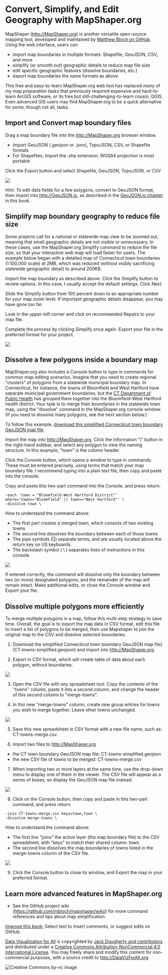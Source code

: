 # Convert, Simplify, and Edit Geography with MapShaper.org

MapShaper (http://MapShaper.org) is another versatile open-source mapping tool, developed and maintained by [Matthew Bloch on GitHub](https://github.com/mbloch/mapshaper). Using the web interface, users can:
- import map boundaries in multiple formats: Shapefile, GeoJSON, CSV, and more
- simplify (or smooth out) geographic details to reduce map file size
- edit specific geographic features (dissolve boundaries, etc.)
- export map boundaries the same formats as above

This free and easy-to-learn MapShaper.org web tool has replaced *many* of my map preparation tasks that previously required expensive and hard-to-learn ArcGIS software, or its free but still-challenging-to-learn cousin, QGIS. Even advanced GIS users may find MapShaper.org to be a quick alternative for some, though not all, tasks.

## Import and Convert map boundary files

Drag a map boundary file into the http://MapShaper.org browser window.
- Import GeoJSON (.geojson or .json), TopoJSON, CSV, or Shapefile formats
- For Shapefiles, import the .shp extension; WGS84 projection is most portable

Click the Export button and select Shapefile, GeoJSON, TopoJSON, or CSV

![](mapshaper-convert-640.gif)

*Hint*: To edit data fields for a few polygons, convert to GeoJSON format, then import into http://GeoJSON.io, as described in the [GeoJSON.io chapter](../geojsonio/README.md) in this book.

## Simplify map boundary geography to reduce file size

Some projects call for a national or statewide map view to be zoomed out, meaning that small geographic details are not visible or unnecessary. In these cases, use the MapShaper.org Simplify command to reduce the file size, so that your interactive web map will load faster for users. The example below began with a detailed map of Connecticut town boundaries (1:100,000 scale) at 2MB, which was reduced (without visibly sacrificing statewide geographic detail) to around 200KB.

Import the map boundary as described above. Click the Simplify button to review options. In this case, I usually accept the default settings. Click Next.

Slide the Simplify button from 100 percent down to an appropriate number for your map zoom level. If important geographic details disappear, you may have gone too far.

Look in the upper-left corner and click on recommended Repairs to your map file.

Complete the process by clicking Simplify once again. Export your file in the preferred format for your project.

![](mapshaper-simplify.png)

## Dissolve a few polygons inside a boundary map

MapShaper.org also includes a Console button to type in commands for common map editing scenarios. Imagine that you need to create regional "clusters" of polygons from a statewide municipal boundary map. In Connecticut, for instance, the towns of Bloomfield and West Hartford have separate municipal government boundaries, but the [CT Department of Public Health](http://www.ct.gov/dph/cwp/view.asp?a=3123&q=397740) has grouped them together into the Bloomfield-West Hartford health district. Your task is to merge their boundaries in the statewide town map, using the "dissolve" command in the MapShaper.org console window. (If you need to dissolve many polygons, see the next section below.)

To follow this example, [download this simplified Connecticut town boundary GeoJSON map file](CT-towns-simplified.geojson)

Import the map into http://MapShaper.org. Click the Information "i" button in the right-hand sidebar, and select any polygon to view the naming structure. In this example, "town" is the column header.

Click the Console button, which opens a window to type in commands. These must be entered precisely, using terms that match your map boundary file. I recommend typing into a plain text file, then copy and paste into the console.

Copy and paste this two-part command into the Console, and press return:

```
-each 'town = "Bloomfield-West Hartford District"' where='town=="Bloomfield" || town=="West Hartford"' \
-dissolve town \
```
How to understand the command above:
- The first part creates a merged town, which consists of two existing towns
- The second line dissolves the boundary between each of those towns
- The pipe symbols (||) separate terms, and are usually located above the return key on US keyboards.
- The backslash symbol ( \ ) separates lines of instructions in this console.

![](mapshaper-dissolve-640.gif)

If entered correctly, the command will dissolve only the boundary between two (or more) designated polygons, and the remainder of the map will remain intact. Make additional edits, or close the Console window and Export your file.

## Dissolve multiple polygons more efficiently

To merge multiple polygons in a map, follow this multi-step strategy to save time. Overall, the goal is to export the map data in CSV format, edit this file to insert a list of polygons to be merged, then use Mapshaper to join the original map to the CSV and dissolve selected boundaries.

1. Download the simplified Connecticut town boundary GeoJSON map file](CT-towns-simplified.geojson) and import into http://MapShaper.org.

2. Export in CSV format, which will create table of data about each polygon, without boundaries.

  ![](towns-export-csv.png)

3. Open the CSV file with any spreadsheet tool. Copy the contents of the "towns" column, paste it into a second column, and change the header of this second column to "merge-towns".

4. In this new "merge-towns" column, create new group entries for towns you wish to merge together. Leave other towns unchanged.

  ![](CT-towns-merge-csv.png)

5. Save this new spreadsheet in CSV format with a new file name, such as: CT-towns-merge.csv.

6. Import two files to http://MapShaper.org

  - the CT town boundary GeoJSON map file: CT-towns-simplified.geojson
  - the new CSV file of towns to be merged: CT-towns-merge.csv

7. When importing two or more layers at the same time, use the drop-down menu to display one of them in the viewer. The CSV file will appear as a series of boxes, so display the GeoJSON map file instead.

  ![](mapshaper-two-layers.png)

8. Click on the Console button, then copy and paste in this two-part command, and press return:

```
-join CT-towns-merge.csv keys=town,town \
-dissolve merge-towns \
```

  How to understand the command above:
  - The first line "joins" the active layer (the map boundary file) to the CSV spreadsheet, with "keys" to match their shared column: town.
  - The second line dissolves the map boundaries of towns listed in the merge-towns column of the CSV file.

  ![](mapshaper-towns-merged.png)

9. Click the Console button to close its window, and Export the map in your preferred format.

## Learn more advanced features in MapShaper.org

- See the GitHub project wiki (https://github.com/mbloch/mapshaper/wiki/) for more command references and tips about map simplification














[Improve this book:](../../gitbook/improve.md) Select text to insert comments, or suggest edits on GitHub.

[Data Visualization for All](http://datavizforall.org)
is copyrighted by [Jack Dougherty and contributors](../../introduction/who.md)
and distributed under a [Creative Commons Attribution-NonCommercial 4.0 International License](http://creativecommons.org/licenses/by-nc/4.0). You may freely share and modify this content for non-commercial purposes, with a source credit to http://DataVizForAll.org.

![Creative Commons by-nc image](../../cc-by-nc.png)
